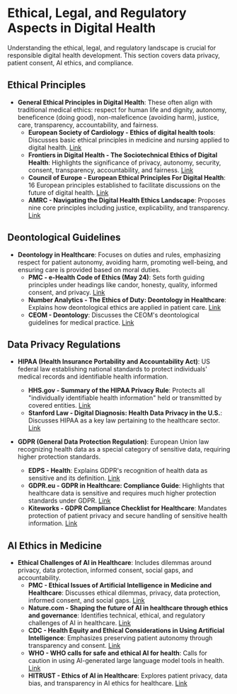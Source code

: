 # Ethical, Legal, and Regulatory Aspects in Digital Health

Understanding the ethical, legal, and regulatory landscape is crucial for responsible digital health development. This section covers data privacy, patient consent, AI ethics, and compliance.

## Ethical Principles

*   **General Ethical Principles in Digital Health**: These often align with traditional medical ethics: respect for human life and dignity, autonomy, beneficence (doing good), non-maleficence (avoiding harm), justice, care, transparency, accountability, and fairness.
    *   **European Society of Cardiology - Ethics of digital health tools**: Discusses basic ethical principles in medicine and nursing applied to digital health. [Link](https://www.escardio.org/Journals/E-Journal-of-Cardiology-Practice/Volume-18/ethics-of-digital-health-tools)
    *   **Frontiers in Digital Health - The Sociotechnical Ethics of Digital Health**: Highlights the significance of privacy, autonomy, security, consent, transparency, accountability, and fairness. [Link](https://www.frontiersin.org/journals/digital-health/articles/10.3389/fdgth.2021.725088/full)
    *   **Council of Europe - European Ethical Principles For Digital Health**: 16 European principles established to facilitate discussions on the future of digital health. [Link](https://www.coe.int/en/web/human-rights-and-biomedicine/access-to-digital-spaces-to-understand-and-use-health-services/-/highest_rated_assets/nTmcJLi8P0UU/content/european-union-european-ethical-principles-for-digital-health)
    *   **AMRC - Navigating the Digital Health Ethics Landscape**: Proposes nine core principles including justice, explicability, and transparency. [Link](https://www.amrc.org.uk/navigating-the-digital-health-ethics-landscape-a-framework-for-understanding-ethical-principles-for-digital-health)

## Deontological Guidelines

*   **Deontology in Healthcare**: Focuses on duties and rules, emphasizing respect for patient autonomy, avoiding harm, promoting well-being, and ensuring care is provided based on moral duties.
    *   **PMC - e-Health Code of Ethics (May 24)**: Sets forth guiding principles under headings like candor, honesty, quality, informed consent, and privacy. [Link](https://pmc.ncbi.nlm.nih.gov/articles/PMC1761853/)
    *   **Number Analytics - The Ethics of Duty: Deontology in Healthcare**: Explains how deontological ethics are applied in patient care. [Link](https://www.numberanalytics.com/blog/ethics-duty-deontology-healthcare)
    *   **CEOM - Deontology**: Discusses the CEOM's deontological guidelines for medical practice. [Link](https://www.ceom-ecmo.eu/en/deontology)

## Data Privacy Regulations

*   **HIPAA (Health Insurance Portability and Accountability Act)**: US federal law establishing national standards to protect individuals' medical records and identifiable health information.
    *   **HHS.gov - Summary of the HIPAA Privacy Rule**: Protects all "individually identifiable health information" held or transmitted by covered entities. [Link](https://www.hhs.gov/hipaa/for-professionals/privacy/laws-regulations/index.html)
    *   **Stanford Law - Digital Diagnosis: Health Data Privacy in the U.S.**: Discusses HIPAA as a key law pertaining to the healthcare sector. [Link](https://law.stanford.edu/2025/02/26/digital-diagnosis-health-data-privacy-in-the-u-s/)

*   **GDPR (General Data Protection Regulation)**: European Union law recognizing health data as a special category of sensitive data, requiring higher protection standards.
    *   **EDPS - Health**: Explains GDPR's recognition of health data as sensitive and its definition. [Link](https://www.edps.europa.eu/data-protection/our-work/subjects/health_en)
    *   **GDPR.eu - GDPR in Healthcare: Compliance Guide**: Highlights that healthcare data is sensitive and requires much higher protection standards under GDPR. [Link](https://www.gdprregister.eu/gdpr/healthcare-sector-gdpr/)
    *   **Kiteworks - GDPR Compliance Checklist for Healthcare**: Mandates protection of patient privacy and secure handling of sensitive health information. [Link](https://www.kiteworks.com/gdpr-compliance/patient-privacy-protection-best-practices/)

## AI Ethics in Medicine

*   **Ethical Challenges of AI in Healthcare**: Includes dilemmas around privacy, data protection, informed consent, social gaps, and accountability.
    *   **PMC - Ethical Issues of Artificial Intelligence in Medicine and Healthcare**: Discusses ethical dilemmas, privacy, data protection, informed consent, and social gaps. [Link](https://pmc.ncbi.nlm.nih.gov/articles/PMC8826344/)
    *   **Nature.com - Shaping the future of AI in healthcare through ethics and governance**: Identifies technical, ethical, and regulatory challenges of AI in healthcare. [Link](https://www.nature.com/articles/s41599-024-02894-w)
    *   **CDC - Health Equity and Ethical Considerations in Using Artificial Intelligence**: Emphasizes preserving patient autonomy through transparency and consent. [Link](https://www.cdc.gov/pcd/issues/2024/24_0245.htm)
    *   **WHO - WHO calls for safe and ethical AI for health**: Calls for caution in using AI-generated large language model tools in health. [Link](https://www.who.int/news/item/16-05-2023-who-calls-for-safe-and-ethical-ai-for-health)
    *   **HITRUST - Ethics of AI in Healthcare**: Explores patient privacy, data bias, and transparency in AI ethics for healthcare. [Link](https://hitrustalliance.net/blog/the-ethics-of-ai-in-healthcare)


